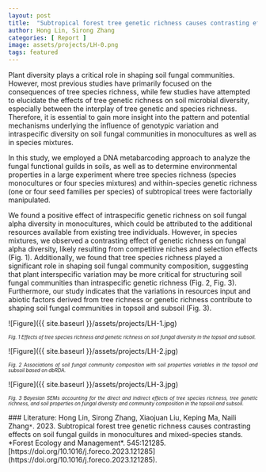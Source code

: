 ```yaml
---
layout: post
title:  "Subtropical forest tree genetic richness causes contrasting effects on soil fungal guilds in monocultures and mixed-species stands"
author: Hong Lin, Sirong Zhang
categories: [ Report ]
image: assets/projects/LH-0.png
tags: featured
---
```

Plant diversity plays a critical role in shaping soil fungal communities. However, most previous studies have primarily focused on the consequences of tree species richness, while few studies have attempted to elucidate the effects of tree genetic richness on soil microbial diversity, especially between the interplay of tree genetic and species richness. Therefore, it is essential to gain more insight into the pattern and potential mechanisms underlying the influence of genotypic variation and intraspecific diversity on soil fungal communities in monocultures as well as in species mixtures.

In this study, we employed a DNA metabarcoding approach to analyze the fungal functional guilds in soils, as well as to determine environmental properties in a large experiment where tree species richness (species monocultures or four species mixtures) and within-species genetic richness (one or four seed families per species) of subtropical trees were factorially manipulated.

We found a positive effect of intraspecific genetic richness on soil fungal alpha diversity in monocultures, which could be attributed to the additional resources available from existing tree individuals. However, in species mixtures, we observed a contrasting effect of genetic richness on fungal alpha diversity, likely resulting from competitive niches and selection effects (Fig. 1). Additionally, we found that tree species richness played a significant role in shaping soil fungal community composition, suggesting that plant interspecific variation may be more critical for structuring soil fungal communities than intraspecific genetic richness (Fig. 2, Fig. 3). Furthermore, our study indicates that the variations in resources input and abiotic factors derived from tree richness or genetic richness contribute to shaping soil fungal communities in topsoil and subsoil (Fig. 3).

![Figure]({{ site.baseurl }}/assets/projects/LH-1.jpg)
<p style='text-align: justify;' ><span style="font-style: italic; font-size:70%">Fig. 1 Effects of tree species richness and genetic richness on soil fungal diversity in the topsoil and subsoil. 
</span></p>
![Figure]({{ site.baseurl }}/assets/projects/LH-2.jpg)
<p style='text-align: justify;' ><span style="font-style: italic; font-size:70%">Fig. 2 Associations of soil fungal community composition with soil properties variables in the topsoil and subsoil based on dbRDA. 
</span></p>
![Figure]({{ site.baseurl }}/assets/projects/LH-3.jpg)
<p style='text-align: justify;' ><span style="font-style: italic; font-size:70%">Fig. 3 Bayesian SEMs accounting for the direct and indirect effects of tree species richness, tree genetic richness, and soil properties on fungal diversity and community composition in the topsoil and subsoil. 
</span></p>
### Literature:
Hong Lin, Sirong Zhang, Xiaojuan Liu, Keping Ma, Naili Zhang<code>&ast;</code>. 2023. Subtropical forest tree genetic richness causes contrasting effects on soil fungal guilds in monocultures and mixed-species stands. *Forest Ecology and Management*. 545:121285. [https://doi.org/10.1016/j.foreco.2023.121285](https://doi.org/10.1016/j.foreco.2023.121285).
